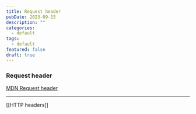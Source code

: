 ```yaml
---
title: Request header
pubDate: 2023-09-15
description: ""
categories:
  - default
tags:
  - default
featured: false
draft: true
---
```

### Request header

[MDN Request header](https://developer.mozilla.org/en-US/docs/Glossary/Request_header)

---

[[HTTP headers]]

